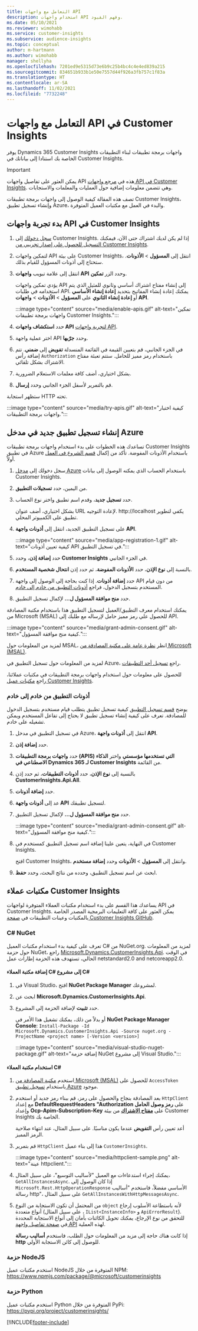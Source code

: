 ```yaml
---
title: التعامل مع واجهات API
description: استخدام واجهات API وفهم القيود.
ms.date: 05/10/2021
ms.reviewer: wimohabb
ms.service: customer-insights
ms.subservice: audience-insights
ms.topic: conceptual
author: m-hartmann
ms.author: wimohabb
manager: shellyha
ms.openlocfilehash: 7201ed9e5315d73e6b9c25b4bc4c4e4ed839a215
ms.sourcegitcommit: 834651b933b1e50e7557d44f926a3fb757c1f83a
ms.translationtype: HT
ms.contentlocale: ar-SA
ms.lasthandoff: 11/02/2021
ms.locfileid: "7732248"
---
```

# <a name="work-with-customer-insights-apis"></a>التعامل مع واجهات API في Customer Insights

يوفر Dynamics 365 Customer Insights واجهات برمجة تطبيقات لبناء التطبيقات الخاصة بك استنادا إلى بياناتك في Customer Insights.

> [!IMPORTANT]
> يمكن العثور على تفاصيل واجهات API هذه في [مرجع واجهات API‏‎ في Customer Insights](https://developer.ci.ai.dynamics.com/api-details#api=CustomerInsights). وهي تتضمن معلومات إضافية حول العمليات والمعلمات والاستجابات.

تصف هذه المقالة كيفية الوصول إلى واجهات برمجة تطبيقات Customer Insights، وإنشاء تسجيل تطبيق Azure، والبدء في العمل مع مكتبات العميل المتوفرة.

## <a name="get-started-trying-the-customer-insights-apis"></a>بدء تجربة واجهات API في Customer Insights

1. [سجل دخولك](https://home.ci.ai.dynamics.com) إلى Customer Insights. إذا لم يكن لديك اشتراك حتى الآن، فيمكنك [التسجيل للحصول على إصدار تجريبي من Customer Insights](https://aka.ms/tryci).

1. لتمكين واجهات API على بيئة Customer Insights، انتقل إلى **المسؤول** > **الأذونات**. ستحتاج إلى أذونات المسؤول للقيام بذلك.

1. انتقل إلى علامة تبويب **واجهات API** وحدد الزر **تمكين**.    
 
   يؤدي تمكين واجهات API إلى إنشاء مفتاح اشتراك أساسي وثانوي للمثيل الذي يتم استخدامه في طلبات API. يمكنك إعادة إنشاء المفاتيح بتحديد **إعادة إنشاء الأساسي** أو **إعادة إنشاء الثانوي** على **المسؤول** > **الأذونات** > **واجهات API**.

   :::image type="content" source="media/enable-apis.gif" alt-text="تمكين واجهات برمجة تطبيقات Customer Insights.":::

1. حدد **استكشاف واجهات API** [لتجربة واجهات API](https://developer.ci.ai.dynamics.com/api-details#api=CustomerInsights&operation=Get-all-instances).

1. اختر عملية واجهة API وحدد **جرّبها**.

1. في الجزء الجانبي، قم بتعيين القيمة في القائمة المنسدلة **تفويض** إلى **ضمني**. تتم إضافة رأس `Authorization` باستخدام رمز مميز للحامل. ستتم تعبئة مفتاح الاشتراك بشكل تلقائي.
  
1. بشكل اختياري، أضف كافة معلمات الاستعلام الضرورية.

1. قم بالتمرير لأسفل الجزء الجانبي وحدد **إرسال**.

ستظهر استجابة HTTP تحته.

   :::image type="content" source="media/try-apis.gif" alt-text="كيفية اختبار واجهات برمجة التطبيقات.":::

## <a name="create-a-new-app-registration-in-the-azure-portal"></a>إنشاء تسجيل تطبيق جديد في مدخل Azure

تساعدك هذه الخطوات على بدء استخدام واجهات برمجة تطبيقات Customer Insights في تطبيق Azure باستخدام الأذونات المفوضة. تأكد من إكمال [قسم الشروع في العمل](#get-started-trying-the-customer-insights-apis) أولاً.

1. سجل دخولك إلى [مدخل Azure](https://portal.azure.com) باستخدام الحساب الذي يمكنه الوصول إلى بيانات Customer Insights.

1. من اليمين، حدد **تسجيلات التطبيق**.

1. حدد **تسجيل جديد**، وقدم اسم تطبيق واختر نوع الحساب.
 
   بشكل اختياري، أضف عنوان URL لإعادة التوجيه. http://localhost يكفي لتطوير تطبيق على الكمبيوتر المحلي.

1. على تسجيل التطبيق الجديد، انتقل إلى **أذونات واجهة API**.

   :::image type="content" source="media/app-registration-1.gif" alt-text="كيفية تعيين أذونات API في تسجيل التطبيق.":::

1. حدد **إضافة إذن**، وحدد **Customer Insights** في الجزء الجانبي.

1. بالنسبة إلى **نوع الإذن**، حدد **الأذونات المفوضة**، ثم حدد إذن **انتحال شخصية المستخدم**.

1. حدد **إضافة أذونات**. إذا كنت بحاجة إلى الوصول إلى واجهة API من دون قيام المستخدم بتسجيل الدخول، فراجع [أذونات التطبيق من خادم إلى خادم](#server-to-server-application-permissions).

1. حدد **منح موافقة المسؤول ل...** لإكمال تسجيل التطبيق.

يمكنك استخدام معرف التطبيق/العميل لتسجيل التطبيق هذا باستخدام مكتبة المصادقة من Microsoft (MSAL) للحصول علي رمز مميز حامل لإرساله مع طلبك إلى API.

:::image type="content" source="media/grant-admin-consent.gif" alt-text="كيفية منح موافقة المسؤول.":::

لمزيد من المعلومات حول MSAL، انظر [نظرة عامة على مكتبة المصادقة من Microsoft‏ (MSAL)](/azure/active-directory/develop/msal-overview).

لمزيد من المعلومات حول تسجيل التطبيق في Azure، راجع [تسجيل أحد التطبيقات](/azure/active-directory/develop/quickstart-register-app.md#register-an-application).

للحصول على معلومات حول استخدام واجهات برمجة التطبيقات في مكتبات عملائنا، راجع [مكتبات عميل Customer Insights](#customer-insights-client-libraries).

### <a name="server-to-server-application-permissions"></a>أذونات التطبيق من خادم إلى خادم

يوضح [قسم تسجيل التطبيق](#create-a-new-app-registration-in-the-azure-portal) كيفية تسجيل تطبيق يتطلب قيام مستخدم بتسجيل الدخول للمصادقة. تعرف على كيفية إنشاء تسجيل تطبيق لا يحتاج إلى تفاعل المستخدم ويمكن تشغيله على خادم.

1. في تسجيل التطبيق في مدخل Azure، انتقل إلى **أذونات واجهة API**.

1. حدد **إضافة إذن**. 

1. حدد **واجهات برمجة التطبيقات (APIS) التي تستخدمها مؤسستي** واختر **الذكاء الاصطناعي في Dynamics 365 لـ Customer Insights** من القائمة. 

1. بالنسبة إلى **نوع الإذن**، حدد **أذونات التطبيقات**، ثم حدد إذن **CustomerInsights.Api.All**.

1. حدد **إضافة أذونات**.

1. عد إلى **أذونات واجهة API** لتسجيل تطبيقك.

1. حدد **منح موافقة المسؤول ل...** لإكمال تسجيل التطبيق.

   :::image type="content" source="media/grant-admin-consent.gif" alt-text="كيفية منح موافقة المسؤول.":::

1. في النهاية، يتعين علينا إضافة اسم تسجيل التطبيق كمستخدم في Customer Insights.  
   
   افتح Customer Insights، وانتقل إلى **المسؤول** > **الأذونات** وحدد **إضافة مستخدم**.

1. ابحث عن اسم تسجيل التطبيق، وحدده من نتائج البحث، وحدد **حفظ**.

## <a name="customer-insights-client-libraries"></a>مكتبات عملاء Customer Insights

يساعدك هذا القسم على بدء استخدام مكتبات العملاء المتوفرة لواجهات API في Customer Insights. يمكن العثور على كافة التعليمات البرمجية المصدر الخاصة بالمكتبات وعينات التطبيقات في [صفحة Customer Insights GitHub](https://github.com/microsoft/Dynamics365-CustomerInsights-Client-Libraries). 

### <a name="c-nuget"></a>C# NuGet

تعرف على كيفية بدء استخدام مكتبات العميل C# من  NuGet.org. لمزيد من المعلومات حول حزمة NuGet، راجع [Microsoft.Dynamics.CustomerInsights.Api](https://www.nuget.org/packages/Microsoft.Dynamics.CustomerInsights.Api/). في الوقت الحالي، تستهدف هذه الحزمة إطارات عمل netstandard2.0 and netcoreapp2.0.

#### <a name="add-the-c-client-library-to-a-c-project"></a>إضافة مكتبة العملاء C# إلى مشروع C#

1. في Visual Studio، افتح **NuGet Package Manager** لمشروعك.

1. ابحث عن **Microsoft.Dynamics.CustomerInsights.Api**.

1. حدد **تثبيت** لإضافة الحزمة إلى المشروع.
 
   أو بدلاً من ذلك، يمكنك تشغيل هذا الأمر في **NuGet Package Manager Console**: `Install-Package -Id Microsoft.Dynamics.CustomerInsights.Api -Source nuget.org -ProjectName <project name> [-Version <version>]`

   :::image type="content" source="media/visual-studio-nuget-package.gif" alt-text="إضافة حزمة NuGet إلى مشروع Visual Studio.":::

#### <a name="use-the-c-client-library"></a>استخدام مكتبة العملاء C#

1. استخدم [مكتبة المصادقة من Microsoft (MSAL)](/azure/active-directory/develop/msal-overview) للحصول على `AccessToken` باستخدام [تسجيل تطبيق Azure](#create-a-new-app-registration-in-the-azure-portal) موجود.

1. بعد المصادقة بنجاح والحصول على رمز، قم ببناء رمز جديد أو استخدم `HttpClient` مع إعداد **DefaultRequestHeaders "Authorization** على **رمز وصول الحامل** وإعداد **Ocp-Apim-Subscription-Key** على [**مفتاح الاشتراك**](#get-started-trying-the-customer-insights-apis) من بيئة Customer Insights الخاصة بك.   
 
   أعد تعيين رأس **التفويض** عندما يكون مناسبًا. على سبيل المثال، عند انتهاء صلاحية الرمز المميز.

1. قم بتمرير `HttpClient` هذا إلى بناء عميل `CustomerInsights`.

   :::image type="content" source="media/httpclient-sample.png" alt-text="عينة httpclient.":::

1. يمكنك إجراء استدعاءات مع العميل "لأساليب التوسيع"، على سبيل المثال، `GetAllInstancesAsync`. إذا كان الوصول إلى `Microsoft.Rest.HttpOperationResponse` الأساسي مفضلاً، فاستخدم "أساليب رسالة http"، على سبيل المثال `GetAllInstancesWithHttpMessagesAsync`.

1. من المحتمل أن تكون الاستجابة من النوع `object` لأنه باستطاعة الأسلوب إرجاع أنواع متعددة (على سبيل المثال ، `IList<InstanceInfo>` و `ApiErrorResult`). للتحقق من نوع الإرجاع، يمكنك تحويل الكائنات بأمان إلى أنواع الاستجابة المحددة في [صفحة تفاصيل واجهة API](https://developer.ci.ai.dynamics.com/api-details#api=CustomerInsights) لهذه العملية.    
   
   إذا كانت هناك حاجة إلى مزيد من المعلومات حول الطلب، فاستخدم **أساليب رسالة http** للوصول إلى كائن الاستجابة الأولي.

### <a name="nodejs-package"></a>حزمة NodeJS

استخدم مكتبات عميل NodeJS المتوفرة من خلال NPM: https://www.npmjs.com/package/@microsoft/customerinsights

### <a name="python-package"></a>حزمة Python

استخدم مكتبات عميل Python المتوفرة من خلال PyPi: https://pypi.org/project/customerinsights/

[!INCLUDE[footer-include](../includes/footer-banner.md)]
